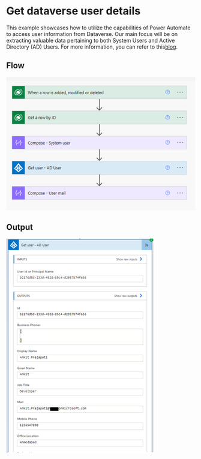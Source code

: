 # Get dataverse user details
This example showcases how to utilize the capabilities of Power Automate to access user information from Dataverse. Our main focus will be on extracting valuable data pertaining to both System Users and Active Directory (AD) Users. For more information, you can refer to this[blog](https://www.c-sharpcorner.com/article/retrieve-dataverse-user-details-with-power-automate/).

## Flow

![Dataverse Flow](DataverseFlow.png)

## Output

![Dataverse Output](DataverseOutput.png)
